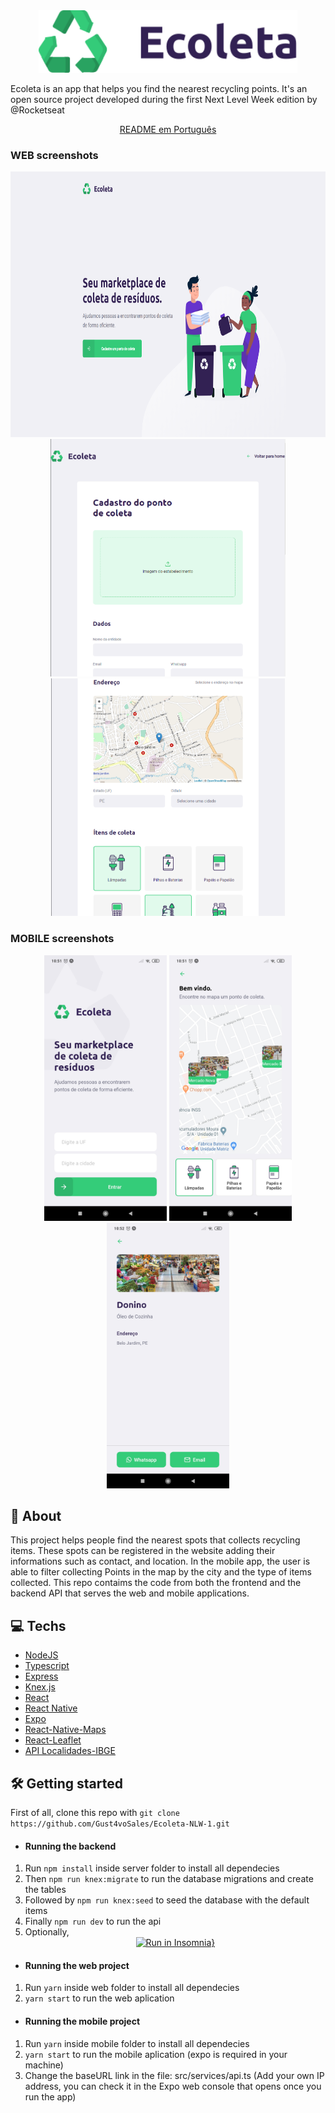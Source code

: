 <div align="center">
<img src=".github/logo.svg" alt="icon" height="100">
</div>

<p>Ecoleta is an app that helps you find the nearest recycling points. It's an open source project developed during the first Next Level Week edition by @Rocketseat</p>

<p align="center">
    <a href="README-pt.md">README em Português</a>
 </p>


<h3>WEB screenshots</h3>
<div align="center">
  <img src=".github/Homepage-web.png" alt="logo" height="425">
  <img src=".github/CreatePoint-1-web.PNG" alt="logo" height="380">
  <img src=".github/CreatePoint-2-web.PNG" alt="logo" height="380">
</div>

<h3>MOBILE screenshots</h3>
<div align="center">
  <img src=".github/Home-mobile.jpg" alt="logo" height="425">
  <img src=".github/Points-mobile.jpg" alt="logo" height="425">
  <img src=".github/Details-mobile.jpg" alt="logo" height="425">
</div>

## 📜 About
This project helps people find the nearest spots that collects recycling items. These spots can be registered in the website adding their informations such as contact, and 
location. In the mobile app, the user is able to filter collecting Points in the map by the city and the type of items collected. This repo contaims the code from both the frontend 
and the backend API that serves the web and mobile applications.

## 💻 Techs
* [NodeJS](https://nodejs.org/en/)
* [Typescript](https://www.typescriptlang.org/) 
* [Express](https://expressjs.com/) 
* [Knex.js](http://knexjs.org/)
* [React](https://reactjs.org/)   
* [React Native](https://reactnative.dev/) 
* [Expo](https://expo.io/)     
* [React-Native-Maps](https://github.com/react-native-community/react-native-maps)
* [React-Leaflet](https://react-leaflet.js.org/)
* [API Localidades-IBGE](https://servicodados.ibge.gov.br/api/docs/localidades?versao=1)
 

## 🛠 Getting started
First of all, clone this repo with ````git clone https://github.com/Gust4voSales/Ecoleta-NLW-1.git```` 
* #### Running the backend 
1. Run ````npm install```` inside server folder to install all dependecies
2. Then ````npm run knex:migrate```` to run the database migrations and create the tables
3. Followed by ````npm run knex:seed```` to seed the database with the default items
4. Finally ````npm run dev```` to run the api
5. Optionally, <br/> <div align="center">[![Run in Insomnia}](https://insomnia.rest/images/run.svg)](https://insomnia.rest/run/?label=Ecoleta%20-%20NLW%2301&uri=https%3A%2F%2Fraw.githubusercontent.com%2FGust4voSales%2FEcoleta-NLW-1%2Fmaster%2F.github%2FInsomnia_2020-08-16.json)</div>

* #### Running the web project
1. Run ````yarn```` inside web folder to install all dependecies 
2. ````yarn start```` to run the web aplication
* #### Running the mobile project
1. Run ````yarn```` inside mobile folder to install all dependecies
2. ````yarn start```` to run the mobile aplication (expo is required in your machine) 
3. Change the baseURL link in the file: src/services/api.ts (Add your own IP address, you can check it in the Expo web console that opens once you run the app)
